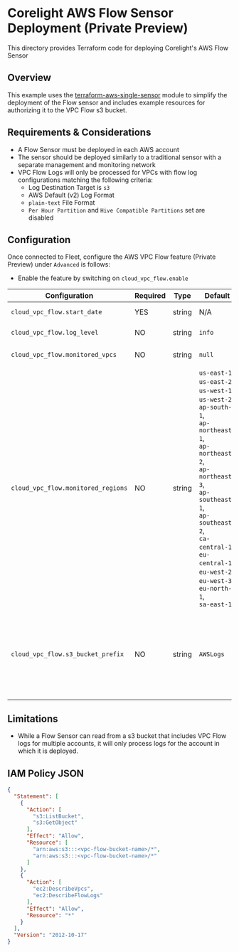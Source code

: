 # Corelight AWS Flow Sensor Deployment (Private Preview)

This directory provides Terraform code for deploying Corelight's AWS Flow Sensor

## Overview

This example uses the [terraform-aws-single-sensor](https://github.com/corelight/terraform-aws-single-sensor) module 
to simplify the deployment of the Flow sensor and includes example resources for authorizing it to the VPC Flow s3 bucket.

## Requirements & Considerations
* A Flow Sensor must be deployed in each AWS account
* The sensor should be deployed similarly to a traditional sensor with a separate management and monitoring network
* VPC Flow Logs will only be processed for VPCs with flow log configurations matching the following criteria:
  * Log Destination Target is `s3` 
  * AWS Default (v2) Log Format
  * `plain-text` File Format
  * `Per Hour Partition` and `Hive Compatible Partitions` set are disabled

## Configuration 
Once connected to Fleet, configure the AWS VPC Flow feature (Private Preview) under `Advanced` is follows:
* Enable the feature by switching on `cloud_vpc_flow.enable`

| Configuration                      | Required | Type   | Default                                                                                                                                                                                                                                                                                                     | Purpose                                                                                                                                                                                                                                                                                  | Example                 |
|------------------------------------|----------|--------|-------------------------------------------------------------------------------------------------------------------------------------------------------------------------------------------------------------------------------------------------------------------------------------------------------------|------------------------------------------------------------------------------------------------------------------------------------------------------------------------------------------------------------------------------------------------------------------------------------------|-------------------------|
| `cloud_vpc_flow.start_date`        | YES      | string | N/A                                                                                                                                                                                                                                                                                                         | The AWS date used to begin process logs                                                                                                                                                                                                                                                  | `2025/06/01`            |
| `cloud_vpc_flow.log_level`         | NO       | string | `info`                                                                                                                                                                                                                                                                                                      | The log level of the service                                                                                                                                                                                                                                                             | `debug` to troubleshoot |
| `cloud_vpc_flow.monitored_vpcs`    | NO       | string | `null`                                                                                                                                                                                                                                                                                                      |                                                                                                                                                                                                                                                                                          | `vpc-12345,vpc-54321`   |
| `cloud_vpc_flow.monitored_regions` | NO       | string | `us-east-1`,<br/>`us-east-2`,<br/>`us-west-1`,<br/>`us-west-2`,<br/>`ap-south-1`,<br/>`ap-northeast-1`,<br/>`ap-northeast-2`,<br/>`ap-northeast-3`,<br/>`ap-southeast-1`,<br/>`ap-southeast-2`,<br/>`ca-central-1`,<br/>`eu-central-1`,<br/>`eu-west-2`,<br/>`eu-west-3`,<br/>`eu-north-1`,<br/>`sa-east-1` | Regions to look for VPCs with compatible flow configurations                                                                                                                                                                                                                             | `us-east-1,us-east2`    |
| `cloud_vpc_flow.s3_bucket_prefix`  | NO       | string | `AWSLogs`                                                                                                                                                                                                                                                                                                   | The VPC Flow log configuration allows for the `prefix` to be modified. <br/>In an effort to support custom prefixes, the `cloud_vpc_flow.s3_bucket_prefix`<br/> can be configured with a value if the default `AWSLogs`<br/> prefix has been modified in the VPC Flow log configuration. | `AWSLogs`               |

## Limitations
* While a Flow Sensor can read from a s3 bucket that includes VPC Flow logs for multiple accounts, it will only process
    logs for the account in which it is deployed.

## IAM Policy JSON
```json
{
  "Statement": [
    {
      "Action": [
        "s3:ListBucket",
        "s3:GetObject"
      ],
      "Effect": "Allow",
      "Resource": [
        "arn:aws:s3:::<vpc-flow-bucket-name>/*",
        "arn:aws:s3:::<vpc-flow-bucket-name>/*"
      ]
    },
    {
      "Action": [
        "ec2:DescribeVpcs",
        "ec2:DescribeFlowLogs"
      ],
      "Effect": "Allow",
      "Resource": "*"
    }
  ],
  "Version": "2012-10-17"
}
```